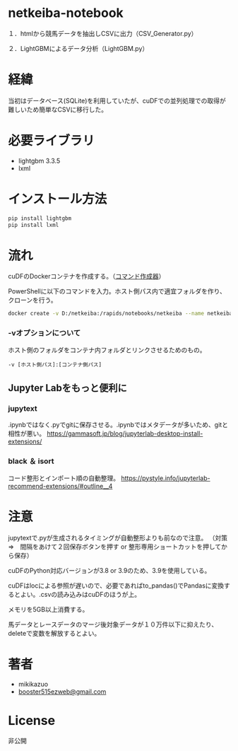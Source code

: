 # netkeiba-notebook
１．htmlから競馬データを抽出しCSVに出力（CSV_Generator.py）

２．LightGBMによるデータ分析（LightGBM.py）
 
# 経緯
当初はデータベース(SQLite)を利用していたが、cuDFでの並列処理での取得が難しいため簡単なCSVに移行した。
 
# 必要ライブラリ
* lightgbm 3.3.5
* lxml

# インストール方法
```bash
pip install lightgbm
pip install lxml
```
# 流れ
cuDFのDockerコンテナを作成する。（[コマンド作成器](https://rapids.ai/start.html#get-rapids)）

PowerShellに以下のコマンドを入力。ホスト側パス内で適宜フォルダを作り、クローンを行う。

```bash
docker create -v D:/netkeiba:/rapids/notebooks/netkeiba --name netkeiba --gpus all -it --shm-size=1g --ulimit memlock=-1 -p 8888:8888 -p 8787:8787 -p 8786:8786 nvcr.io/nvidia/rapidsai/rapidsai-core:22.10-cuda11.5-runtime-ubuntu20.04-py3.9
```

### -vオプションについて
ホスト側のフォルダをコンテナ内フォルダとリンクさせるためのもの。

`-v [ホスト側パス]:[コンテナ側パス]`

## Jupyter Labをもっと便利に
### jupytext
.ipynbではなく.pyでgitに保存させる。.ipynbではメタデータが多いため、gitと相性が悪い。
https://gammasoft.jp/blog/jupyterlab-desktop-install-extensions/

### black ＆ isort
コード整形とインポート順の自動整理。
https://pystyle.info/jupyterlab-recommend-extensions/#outline__4
 
# 注意
jupytextで.pyが生成されるタイミングが自動整形よりも前なので注意。
（対策　⇒　間隔をあけて２回保存ボタンを押す or 整形専用ショートカットを押してから保存）

cuDFのPython対応バージョンが3.8 or 3.9のため、3.9を使用している。

cuDFはlocによる参照が遅いので、必要であればto_pandas()でPandasに変換するとよい。.csvの読み込みはcuDFのほうが上。

メモリを5GB以上消費する。

馬データとレースデータのマージ後対象データが１０万件以下に抑えたり、deleteで変数を解放するとよい。

# 著者
* mikikazuo
* booster515ezweb@gmail.com
 
# License
非公開
